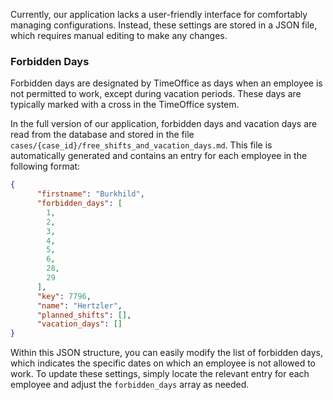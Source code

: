 Currently, our application lacks a user-friendly interface for comfortably managing configurations. Instead, these settings are stored in a JSON file, which requires manual editing to make any changes.

### Forbidden Days

Forbidden days are designated by TimeOffice as days when an employee is not permitted to work, except during vacation periods. These days are typically marked with a cross in the TimeOffice system.

In the full version of our application, forbidden days and vacation days are read from the database and stored in the file `cases/{case_id}/free_shifts_and_vacation_days.md`. This file is automatically generated and contains an entry for each employee in the following format:

```json
{
      "firstname": "Burkhild",
      "forbidden_days": [
        1,
        2,
        3,
        4,
        5,
        6,
        28,
        29
      ],
      "key": 7796,
      "name": "Hertzler",
      "planned_shifts": [],
      "vacation_days": []
}
```

Within this JSON structure, you can easily modify the list of forbidden days, which indicates the specific dates on which an employee is not allowed to work. To update these settings, simply locate the relevant entry for each employee and adjust the `forbidden_days` array as needed.
